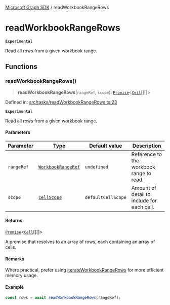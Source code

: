 [Microsoft Graph SDK](README.md) / readWorkbookRangeRows

# readWorkbookRangeRows

**`Experimental`**

Read all rows from a given workbook range.

## Functions

### readWorkbookRangeRows()

> **readWorkbookRangeRows**(`rangeRef`, `scope`): [`Promise`](https://developer.mozilla.org/docs/Web/JavaScript/Reference/Global_Objects/Promise)\<[`Cell`](Cell.md#cell)[][]\>

Defined in: [src/tasks/readWorkbookRangeRows.ts:23](https://github.com/Future-Secure-AI/microsoft-graph/blob/main/src/tasks/readWorkbookRangeRows.ts#L23)

**`Experimental`**

Read all rows from a given workbook range.

#### Parameters

| Parameter | Type | Default value | Description |
| ------ | ------ | ------ | ------ |
| `rangeRef` | [`WorkbookRangeRef`](WorkbookRange-1.md#workbookrangeref) | `undefined` | Reference to the workbook range to read. |
| `scope` | [`CellScope`](Cell.md#cellscope) | `defaultCellScope` | Amount of detail to include for each cell. |

#### Returns

[`Promise`](https://developer.mozilla.org/docs/Web/JavaScript/Reference/Global_Objects/Promise)\<[`Cell`](Cell.md#cell)[][]\>

A promise that resolves to an array of rows, each containing an array of cells.

#### Remarks

Where practical, prefer using [iterateWorkbookRangeRows](iterateWorkbookRangeRows.md#iterateworkbookrangerows) for more efficient memory usage.

#### Example

```ts
const rows = await readWorkbookRangeRows(rangeRef);
```
